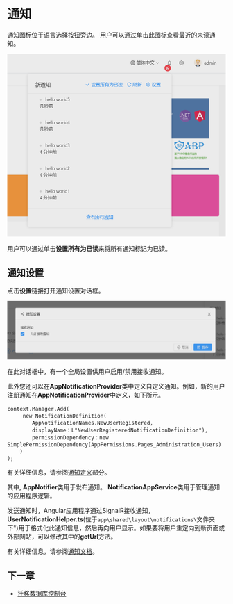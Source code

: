 # 通知

通知图标位于语言选择按钮旁边。
用户可以通过单击此图标查看最近的未读通知。

![通知列表](images/Features-52ABP-NG-Notifications-1.png)

用户可以通过单击**设置所有为已读**来将所有通知标记为已读。

## 通知设置

点击**设置**链接打开通知设置对话框。

![](images/Features-52ABP-NG-Notifications-2.png)

在此对话框中，有一个全局设置供用户启用/禁用接收通知。

此外您还可以在**AppNotificationProvider**类中定义自定义通知。例如，新的用户注册通知在**AppNotificationProvider**中定义，如下所示。

````CSHARP
context.Manager.Add(
     new NotificationDefinition(
        AppNotificationNames.NewUserRegistered,
        displayName：L"NewUserRegisteredNotificationDefinition"),
        permissionDependency：new SimplePermissionDependency(AppPermissions.Pages_Administration_Users)
    )
);
````

有关详细信息，请参阅[通知定义](need-help.md)<!-- (https://aspnetboilerplate.com/Pages/Documents/Notification-System#notification-definitions) -->部分。

其中, **AppNotifier**类用于发布通知。 **NotificationAppService**类用于管理通知的应用程序逻辑。

发送通知时，Angular应用程序通过SignalR接收通知，**UserNotificationHelper.ts**(位于`app\shared\layout\notifications\`文件夹下")用于格式化此通知信息，然后再向用户显示。如果要将用户重定向到新页面或外部网站，可以修改其中的**getUrl**方法。

有关详细信息，请参阅[通知文档](need-help.md)<!-- (https://aspnetboilerplate.com/Pages/Documents/Notification-System) -->。

## 下一章

 -  [迁移数据库控制台](Migrator-Console-Application.md)
